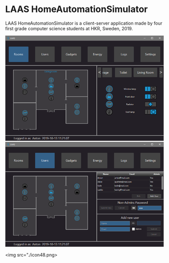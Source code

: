 # LAAS HomeAutomationSimulator 
LAAS HomeAutomationSimulator is a client-server application made by four first grade computer science students at HKR, Sweden, 2019.

<img src="./prtScrCli1.png " width="700">

<img src="./prtScrCli2.png " width="700">

<img src="./icon48.png>
